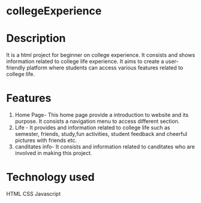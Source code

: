 # collegeExperience

# Description
It is a html project for beginner on college experience. It consists and shows information related to college life experience. It aims to create a user-friendly platform where students can access various features related to college life. 


# Features
1. Home Page- This home page provide a introduction to website and its purpose. It consists a navigation menu to access different section.
2. Life - It provides and information related to college life such as semester, friends, study,fun activities, student feedback and cheerful pictures with friends etc.
3. canditates info- It consists and information related to  canditates who are involved in making this project.

# Technology used
  HTML
  CSS
  Javascript
  
